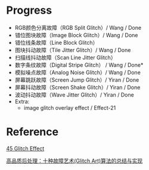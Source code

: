 # Progress

* RGB颜色分离故障（RGB Split Glitch）/ Wang / Done
* 错位图块故障（Image Block Glitch）/ Wang / Done
* 错位线条故障（Line Block Glitch）
* 图块抖动故障（Tile Jitter Glitch）/ Wang / Done
* 扫描线抖动故障（Scan Line Jitter Glitch）
* 数字条纹故障（Digital Stripe Glitch） / Wang / Done*
* 模拟噪点故障（Analog Noise Glitch）/ Wang / Done
* 屏幕跳跃故障（Screen Jump Glitch）/ Yiran / Done
* 屏幕抖动故障（Screen Shake Glitch）/ Yiran / Done
* 波动抖动故障（Wave Jitter Glitch）/ Yiran / Done
* Extra: 
  * image glitch overlay effect / Effect-21

# Reference
 [45 Glitch Effect](https://csspoint101.com/45-css-glitch-effect/)

 [高品质后处理：十种故障艺术(Glitch Art)算法的总结与实现](https://zhuanlan.zhihu.com/p/148256756)
